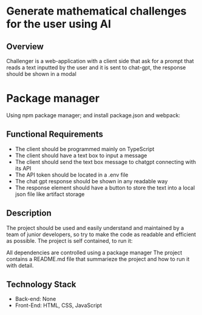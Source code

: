 # Generate mathematical challenges for the user using AI

## Overview
Challenger is a web-application with a client side that ask for a prompt that reads a text inputted by the user and it is sent to chat-gpt, the response should be shown in a modal

# Package manager
Using npm package manager; and install package.json and webpack:
  
## Functional Requirements
- The client should be programmed mainly on TypeScript
- The client should have a text box to input a message
- The client should send the text box message to chatgpt connecting with its API
- The API token should be located in a .env file
- The chat gpt response should be shown in any readable way
- The response element should have a button to store the text into a local json file like artifact storage

## Description
The project should be used and easily understand and maintained by a team of junior developers, so try to make the code as readable and efficient as possible. The project is self contained, to run it:

All dependencies are controlled using a package manager
The project contains a README.md file that summarieze the project and how to run it with detail.

## Technology Stack
- Back-end: None
- Front-End: HTML, CSS, JavaScript